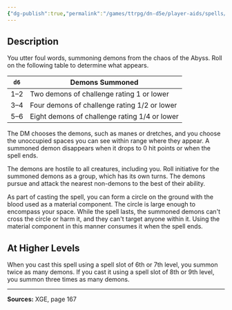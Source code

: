 ```yaml
---
{"dg-publish":true,"permalink":"/games/ttrpg/dn-d5e/player-aids/spells/level-3/summon-lesser-demons/","tags":["TTRPG/DND/5e","verbal","somatic","material","concentration","Spell"],"noteIcon":""}
---
```



## Description
You utter foul words, summoning demons from the chaos of the Abyss.
Roll on the following table to determine what appears.

| `d6` | Demons Summoned |
|-----|-----|
| 1&ndash;2 | Two demons of challenge rating 1 or lower |
| 3&ndash;4 | Four demons of challenge rating 1/2 or lower |
| 5&ndash;6 | Eight demons of challenge rating 1/4 or lower |

The DM chooses the demons, such as manes or dretches, and you choose the unoccupied spaces you can see within range where they appear.
A summoned demon disappears when it drops to 0 hit points or when the spell ends.

The demons are hostile to all creatures, including you.
Roll initiative for the summoned demons as a group, which has its own turns.
The demons pursue and attack the nearest non-demons to the best of their ability.

As part of casting the spell, you can form a circle on the ground with the blood used as a material component.
The circle is large enough to encompass your space.
While the spell lasts, the summoned demons can't cross the circle or harm it, and they can't target anyone within it.
Using the material component in this manner consumes it when the spell ends.

## At Higher Levels
When you cast this spell using a spell slot of 6th or 7th level, you summon twice as many demons.
If you cast it using a spell slot of 8th or 9th level, you summon three times as many demons.

---

**Sources:** XGE, page 167
